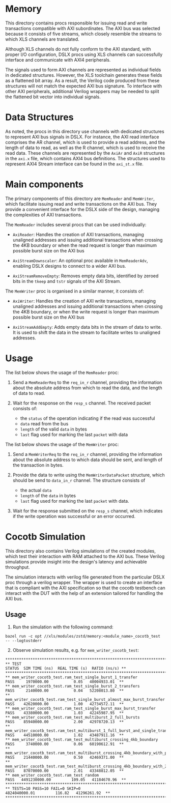 # Memory

This directory contains procs responsible for issuing read and write
transactions compatible with AXI subordinates. The AXI bus was selected
because it consists of five streams, which closely resemble the streams
to which XLS channels are translated.

Although XLS channels do not fully conform to the AXI standard, with proper
I/O configuration, DSLX procs using XLS channels can successfully interface
and communicate with AXI4 peripherals.

The signals used to form AXI channels are represented as individual fields
in dedicated structures. However, the XLS toolchain generates these fields
as a flattened bit array. As a result, the Verilog code produced from these
structures will not match the expected AXI bus signature. To interface with
other AXI peripherals, additional Verilog wrappers may be needed to split
the flattened bit vector into individual signals.

# Data Structures

As noted, the procs in this directory use channels with dedicated
structures to represent AXI bus signals in DSLX. For instance, the AXI read
interface comprises the AR channel, which is used to provide a read address,
and the length of data to read, as well as the R channel, which is used
to receive the read data. These channels are represented by the `AxiAr` and
`AxiR` structures in the `axi.x` file, which contains AXI4 bus definitions.
The structures used to represent AXI4 Stream interface can be found in
the `axi_st.x` file.

# Main components

The primary components of this directory are `MemReader` and `MemWriter`,
which facilitate issuing read and write transactions on the AXI bus.
They provide a convenient interface for the DSLX side of the design,
managing the complexities of AXI transactions.

The `MemReader` includes several procs that can be used individually:

- `AxiReader`: Handles the creation of AXI transactions, managing unaligned
  addresses and issuing additional transactions when crossing the 4KB boundary
  or when the read request is longer than maximum possible burst size on the AXI bus

- `AxiStreamDownscaler`: An optional proc available in `MemReaderAdv`,
  enabling DSLX designs to connect to a wider AXI bus.

- `AxiStreamRemoveEmpty`: Removes empty data bits, identified by zeroed bits in
  the `tkeep` and `tstr` signals of the AXI Stream.

The `MemWriter` proc is organised in a similar manner, it consists of:

- `AxiWriter`: Handles the creation of AXI write transactions, managing unaligned
  addresses and issuing additional transactions when crossing the 4KB boundary,
  or when the write request is longer than maximum possible burst size on the AXI bus

- `AxiStreamAddEmpty`: Adds empty data bits in the stream of data to write.
  It is used to shift the data in the stream to facilitate writes to unaligned
  addresses.

# Usage

The list below shows the usage of the `MemReader` proc:

1. Send a `MemReaderReq` to the `req_in_r` channel, providing the information
   about the absolute address from which to read the data, and the length
   of data to read.

2. Wait for the response on the `resp_s` channel. The received packet
   consists of:

   - the `status` of the operation indicating if the read was successful
   - `data` read from the bus
   - `length` of the valid `data` in bytes
   - `last` flag used for marking the last `packet` with data

The list below shows the usage of the `MemWriter` proc:

1. Send a `MemWriterReq` to the `req_in_r` channel, providing the information
   about the absolute address to which data should be sent, and length of the
   transaction in bytes.

2. Provide the data to write using the `MemWriterDataPacket` structure, which
   should be send to `data_in_r` channel. The structure consists of

   - the actual `data`
   - `length` of the `data` in bytes
   - `last` flag used for marking the last `packet` with data.

3. Wait for the response submitted on the `resp_s` channel, which indicates
   if the write operation was successful or an error occurred.

# Cocotb Simulation

This directory also contains Verilog simulations of the created modules,
which test their interaction with RAM attached to the AXI bus. These Verilog
simulations provide insight into the design's latency and achievable throughput.

The simulation interacts with verilog file generated from the particular DSLX proc
through a verilog wrapper. The wrapper is used to create an interface that is
compliant with the AXI specification so that the cocotb testbench can interact
with the DUT with the help of an extension tailored for handling the AXI bus.

## Usage

1. Run the simulation with the following command:

```
bazel run -c opt //xls/modules/zstd/memory:<module_name>_cocotb_test  -- --logtostderr
```

2. Observe simulation results, e.g. for `mem_writer_cocotb_test`:

```
*************************************************************************************************************************************************************
** TEST                                                                                                 STATUS  SIM TIME (ns)  REAL TIME (s)  RATIO (ns/s) **
*************************************************************************************************************************************************************
** mem_writer_cocotb_test.ram_test_single_burst_1_transfer                                               PASS     1970000.00           0.05   40004933.01  **
** mem_writer_cocotb_test.ram_test_single_burst_2_transfers                                              PASS     2140000.00           0.04   52208013.80  **
** mem_writer_cocotb_test.ram_test_single_burst_almost_max_burst_transfer                                PASS    42620000.00           1.00   42734572.11  **
** mem_writer_cocotb_test.ram_test_single_burst_max_burst_transfer                                       PASS    43380000.00           1.03   42245987.95  **
** mem_writer_cocotb_test.ram_test_multiburst_2_full_bursts                                              PASS    85940000.00           2.00   42978720.13  **
** mem_writer_cocotb_test.ram_test_multiburst_1_full_burst_and_single_transfer                           PASS    44510000.00           1.02   43487911.16  **
** mem_writer_cocotb_test.ram_test_multiburst_crossing_4kb_boundary                                      PASS     3740000.00           0.06   60190612.91  **
** mem_writer_cocotb_test.ram_test_multiburst_crossing_4kb_boundary_with_perfectly_aligned_full_bursts   PASS    21440000.00           0.50   42469371.00  **
** mem_writer_cocotb_test.ram_test_multiburst_crossing_4kb_boundary_with_2_full_bursts_and_1_transfer    PASS    87070000.00           2.01   43348812.05  **
** mem_writer_cocotb_test.ram_test_random                                                                PASS   4491230000.00         109.05   41184670.96  **
*************************************************************************************************************************************************************
** TESTS=10 PASS=10 FAIL=0 SKIP=0                                                                               4824040000.01         116.82   41296261.92  **
*************************************************************************************************************************************************************
```

